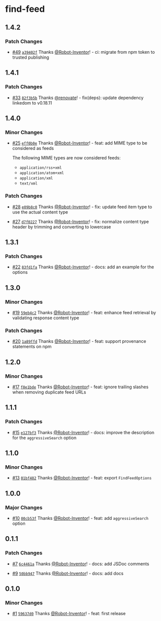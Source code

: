 # find-feed

## 1.4.2

### Patch Changes

- [#49](https://github.com/Robot-Inventor/find-feed/pull/49) [`a39402f`](https://github.com/Robot-Inventor/find-feed/commit/a39402f72b2254fe5bb485f97bb51800ec237ea5) Thanks [@Robot-Inventor](https://github.com/Robot-Inventor)! - ci: migrate from npm token to trusted publishing

## 1.4.1

### Patch Changes

- [#33](https://github.com/Robot-Inventor/find-feed/pull/33) [`82f3b5b`](https://github.com/Robot-Inventor/find-feed/commit/82f3b5b172d7976110ffb693106172aa4d88a47c) Thanks [@renovate](https://github.com/apps/renovate)! - fix(deps): update dependency linkedom to v0.18.11

## 1.4.0

### Minor Changes

- [#25](https://github.com/Robot-Inventor/find-feed/pull/25) [`eff0b0e`](https://github.com/Robot-Inventor/find-feed/commit/eff0b0e3703ca663567a5e010d9981fbacf8a120) Thanks [@Robot-Inventor](https://github.com/Robot-Inventor)! - feat: add MIME type to be considered as feeds

    The following MIME types are now considered feeds:
    - `application/rss+xml`
    - `application/atom+xml`
    - `application/xml`
    - `text/xml`

### Patch Changes

- [#28](https://github.com/Robot-Inventor/find-feed/pull/28) [`e09b8c0`](https://github.com/Robot-Inventor/find-feed/commit/e09b8c0b254aed5d4c35d165a9c8b550df28ad35) Thanks [@Robot-Inventor](https://github.com/Robot-Inventor)! - fix: update feed item type to use the actual content type

- [#27](https://github.com/Robot-Inventor/find-feed/pull/27) [`d7f0227`](https://github.com/Robot-Inventor/find-feed/commit/d7f02274214928405f24b01f90792b410513c287) Thanks [@Robot-Inventor](https://github.com/Robot-Inventor)! - fix: normalize content type header by trimming and converting to lowercase

## 1.3.1

### Patch Changes

- [#22](https://github.com/Robot-Inventor/find-feed/pull/22) [`83fd1fa`](https://github.com/Robot-Inventor/find-feed/commit/83fd1fa06e8320c331b08be44ed00ee0c9a64f1d) Thanks [@Robot-Inventor](https://github.com/Robot-Inventor)! - docs: add an example for the options

## 1.3.0

### Minor Changes

- [#19](https://github.com/Robot-Inventor/find-feed/pull/19) [`59eb4c2`](https://github.com/Robot-Inventor/find-feed/commit/59eb4c292413c625f76a6aeb67701f28657847d2) Thanks [@Robot-Inventor](https://github.com/Robot-Inventor)! - feat: enhance feed retrieval by validating response content type

### Patch Changes

- [#20](https://github.com/Robot-Inventor/find-feed/pull/20) [`1a89ffd`](https://github.com/Robot-Inventor/find-feed/commit/1a89ffd357b1483211c4c25a2fd80faf0d6b415e) Thanks [@Robot-Inventor](https://github.com/Robot-Inventor)! - feat: support provenance statements on npm

## 1.2.0

### Minor Changes

- [#17](https://github.com/Robot-Inventor/find-feed/pull/17) [`f8e1bde`](https://github.com/Robot-Inventor/find-feed/commit/f8e1bdebfcfbbb6152c514886e0c6225dd3aef43) Thanks [@Robot-Inventor](https://github.com/Robot-Inventor)! - feat: ignore trailing slashes when removing duplicate feed URLs

## 1.1.1

### Patch Changes

- [#15](https://github.com/Robot-Inventor/find-feed/pull/15) [`e127bf3`](https://github.com/Robot-Inventor/find-feed/commit/e127bf360d24e8f251b186822042bfba62823e80) Thanks [@Robot-Inventor](https://github.com/Robot-Inventor)! - docs: improve the description for the `aggressiveSearch` option

## 1.1.0

### Minor Changes

- [#13](https://github.com/Robot-Inventor/find-feed/pull/13) [`01bf482`](https://github.com/Robot-Inventor/find-feed/commit/01bf482556ac00afd3236fd2570071a3253a8a66) Thanks [@Robot-Inventor](https://github.com/Robot-Inventor)! - feat: export `FindFeedOptions`

## 1.0.0

### Major Changes

- [#10](https://github.com/Robot-Inventor/find-feed/pull/10) [`00cb53f`](https://github.com/Robot-Inventor/find-feed/commit/00cb53fff7690659c797cf3e3b23c1757aa1a6d1) Thanks [@Robot-Inventor](https://github.com/Robot-Inventor)! - feat: add `aggressiveSearch` option

## 0.1.1

### Patch Changes

- [#7](https://github.com/Robot-Inventor/find-feed/pull/7) [`6c4461a`](https://github.com/Robot-Inventor/find-feed/commit/6c4461a1bc18e0b86c61512b2974b08825317f8a) Thanks [@Robot-Inventor](https://github.com/Robot-Inventor)! - docs: add JSDoc comments

- [#9](https://github.com/Robot-Inventor/find-feed/pull/9) [`50bb947`](https://github.com/Robot-Inventor/find-feed/commit/50bb94790f41d7d58a7b84b6dd766be1f13602e7) Thanks [@Robot-Inventor](https://github.com/Robot-Inventor)! - docs: add docs

## 0.1.0

### Minor Changes

- [#1](https://github.com/Robot-Inventor/find-feed/pull/1) [`59637d0`](https://github.com/Robot-Inventor/find-feed/commit/59637d07d68ee01af6d313be52150305ebc9770a) Thanks [@Robot-Inventor](https://github.com/Robot-Inventor)! - feat: first release
